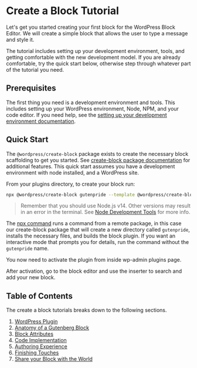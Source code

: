 # Create a Block Tutorial

Let's get you started creating your first block for the WordPress Block Editor. We will create a simple block that allows the user to type a message and style it.

The tutorial includes setting up your development environment, tools, and getting comfortable with the new development model. If you are already comfortable, try the quick start below, otherwise step through whatever part of the tutorial you need.

## Prerequisites

The first thing you need is a development environment and tools. This includes setting up your WordPress environment, Node, NPM, and your code editor. If you need help, see the [setting up your development environment documentation](/docs/getting-started/devenv/README.md).

## Quick Start

The `@wordpress/create-block` package exists to create the necessary block scaffolding to get you started. See [create-block package documentation](https://www.npmjs.com/package/@wordpress/create-block) for additional features. This quick start assumes you have a development environment with node installed, and a WordPress site.

From your plugins directory, to create your block run:

```sh
npx @wordpress/create-block gutenpride --template @wordpress/create-block-tutorial-template
```

> Remember that you should use Node.js v14. Other versions may result in an error in the terminal. See [Node Development Tools](https://developer.wordpress.org/block-editor/getting-started/devenv/#node-development-tools) for more info.

The [npx command](https://docs.npmjs.com/cli/v8/commands/npx) runs a command from a remote package, in this case our create-block package that will create a new directory called `gutenpride`, installs the necessary files, and builds the block plugin. If you want an interactive mode that prompts you for details, run the command without the `gutenpride` name.

You now need to activate the plugin from inside wp-admin plugins page.

After activation, go to the block editor and use the inserter to search and add your new block.

## Table of Contents

The create a block tutorials breaks down to the following sections.

1. [WordPress Plugin](/docs/getting-started/create-block/wp-plugin.md)
2. [Anatomy of a Gutenberg Block ](/docs/getting-started/create-block/block-anatomy.md)
3. [Block Attributes](/docs/getting-started/create-block/attributes.md)
4. [Code Implementation](/docs/getting-started/create-block/block-code.md)
5. [Authoring Experience](/docs/getting-started/create-block/author-experience.md)
6. [Finishing Touches](/docs/getting-started/create-block/finishing.md)
7. [Share your Block with the World](/docs/getting-started/create-block/submitting-to-block-directory.md)
